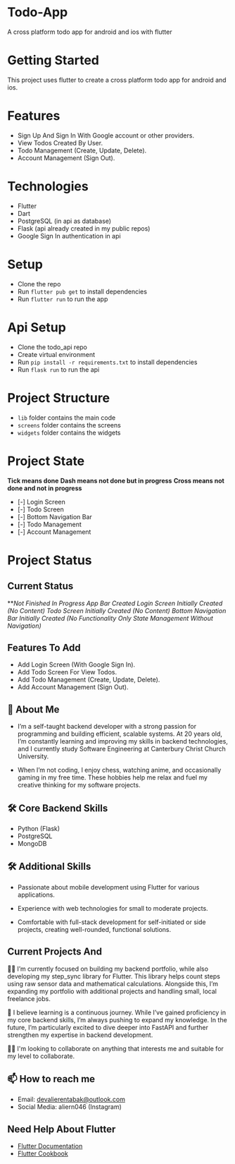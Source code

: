# Todo-App
A cross platform todo app for android and ios with flutter

# Getting Started

This project uses flutter to create a cross platform todo app for android and ios.

# Features

- Sign Up And Sign In With Google account or other providers.
- View Todos Created By User.
- Todo Management (Create, Update, Delete).
- Account Management (Sign Out).

#  Technologies

- Flutter
- Dart
- PostgreSQL (in api as database)
- Flask (api already created in my public repos)
- Google Sign In authentication in api

#  Setup

- Clone the repo
- Run `flutter pub get` to install dependencies
- Run `flutter run` to run the app


# Api Setup

- Clone the todo_api repo
- Create virtual environment
- Run `pip install -r requirements.txt` to install dependencies
- Run `flask run` to run the api

# Project Structure

- `lib` folder contains the main code
- `screens` folder contains the screens
- `widgets` folder contains the widgets


# Project State

**Tick means done**
**Dash means not done but in progress**
**Cross means not done and not in progress**

- [-] Login Screen
- [-] Todo Screen
- [-] Bottom Navigation Bar
- [-] Todo Management
- [-] Account Management


# Project Status
## Current Status
***Not Finished In Progress*
*App Bar Created* 
 *Login Screen Initially Created (No Content)*
 *Todo Screen Initially Created (No Content)*
 *Bottom Navigation Bar Initially Created (No Functionality Only State Management Without Navigation)*
 

## Features To Add
- Add Login Screen (With Google Sign In).
- Add Todo Screen For View Todos.
- Add Todo Management (Create, Update, Delete).
- Add Account Management (Sign Out).

## 🚀 About Me
 * I’m a self-taught backend developer with a strong passion for programming and building efficient, scalable systems. At 20 years old, I’m constantly learning and improving my skills in backend technologies, and I currently study Software Engineering  at Canterbury Christ Church University.

* When I’m not coding, I enjoy chess, watching anime, and occasionally gaming in my free time. These hobbies help me relax and fuel my creative thinking for my software projects.



## 🛠 Core Backend Skills
* Python (Flask)
* PostgreSQL
* MongoDB
## 🛠 Additional Skills

* Passionate about mobile development using Flutter for various applications.

* Experience with web technologies for small to moderate projects.

* Comfortable with full-stack development for self-initiated or side projects, creating well-rounded, functional solutions.


## Current Projects And 
👩‍💻 I’m currently focused on building my backend portfolio, while also developing my step_sync library for Flutter. This library helps count steps using raw sensor data and mathematical calculations. Alongside this, I’m expanding my portfolio with additional projects and handling small, local freelance jobs.

🧠 I believe learning is a continuous journey. While I’ve gained proficiency in my core backend skills, I’m always pushing to expand my knowledge. In the future, I’m particularly excited to dive deeper into FastAPI and further strengthen my expertise in backend development.  

👯‍♀️ I'm looking to collaborate on anything that interests me and suitable for my level to collaborate. 

## 📫 How to reach me
* Email: devalierentabak@outlook.com
* Social Media: aliern046 (Instagram)

## Need Help About Flutter

- [Flutter Documentation](https://docs.flutter.dev/)
- [Flutter Cookbook](https://docs.flutter.dev/cookbook)
